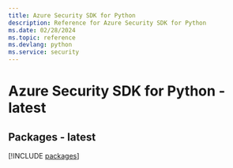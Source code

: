 ```yaml
---
title: Azure Security SDK for Python
description: Reference for Azure Security SDK for Python
ms.date: 02/28/2024
ms.topic: reference
ms.devlang: python
ms.service: security
---
```

# Azure Security SDK for Python - latest
## Packages - latest
[!INCLUDE [packages](security-index.md)]